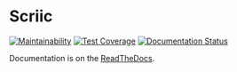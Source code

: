 # Scriic

[![Maintainability](https://api.codeclimate.com/v1/badges/895e7208b9dbb07fb8a0/maintainability)](https://codeclimate.com/github/AlphaMycelium/scriic/maintainability)
[![Test Coverage](https://api.codeclimate.com/v1/badges/895e7208b9dbb07fb8a0/test_coverage)](https://codeclimate.com/github/AlphaMycelium/scriic/test_coverage)
[![Documentation Status](https://readthedocs.org/projects/scriic/badge/?version=latest)](https://scriic.readthedocs.io/en/latest/?badge=latest)


Documentation is on the [ReadTheDocs](https://scriic.readthedocs.io/en/latest/).
